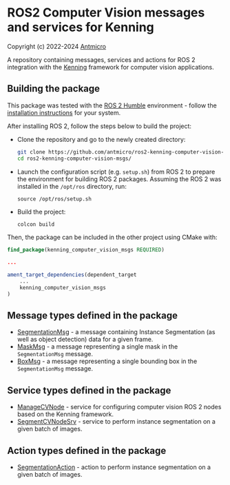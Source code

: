 # ROS2 Computer Vision messages and services for Kenning

Copyright (c) 2022-2024 [Antmicro](https://www.antmicro.com)

A repository containing messages, services and actions for ROS 2 integration with the [Kenning](https://github.com/antmicro/kenning) framework for computer vision applications.

## Building the package

This package was tested with the [ROS 2 Humble](https://docs.ros.org/en/humble/index.html) environment - follow the [installation instructions](https://docs.ros.org/en/humble/Installation.html) for your system.

After installing ROS 2, follow the steps below to build the project:

* Clone the repository and go to the newly created directory:
  ```bash
  git clone https://github.com/antmicro/ros2-kenning-computer-vision-msgs.git
  cd ros2-kenning-computer-vision-msgs/
  ```
* Launch the configuration script (e.g. `setup.sh`) from ROS 2 to prepare the environment for building ROS 2 packages.
  Assuming the ROS 2 was installed in the `/opt/ros` directory, run:
  ```
  source /opt/ros/setup.sh
  ```
* Build the project:
  ```bash
  colcon build
  ```

Then, the package can be included in the other project using CMake with:

```cmake
find_package(kenning_computer_vision_msgs REQUIRED)

...

ament_target_dependencies(dependent_target
    ...
    kenning_computer_vision_msgs
)
```

## Message types defined in the package

* [SegmentationMsg](msg/SegmentationMsg.msg) - a message containing Instance Segmentation (as well as object detection) data for a given frame.
* [MaskMsg](msg/MaskMsg.msg) - a message representing a single mask in the `SegmentationMsg` message.
* [BoxMsg](msg/BoxMsg.msg) - a message representing a single bounding box in the `SegmentationMsg` message.

## Service types defined in the package

* [ManageCVNode](srv/ManageCVNode.srv) - service for configuring computer vision ROS 2 nodes based on the Kenning framework.
* [SegmentCVNodeSrv](srv/SegmentCVNodeSrv.srv) - service to perform instance segmentation on a given batch of images.

## Action types defined in the package

* [SegmentationAction](action/SegmentationAction.action) - action to perform instance segmentation on a given batch of images.
